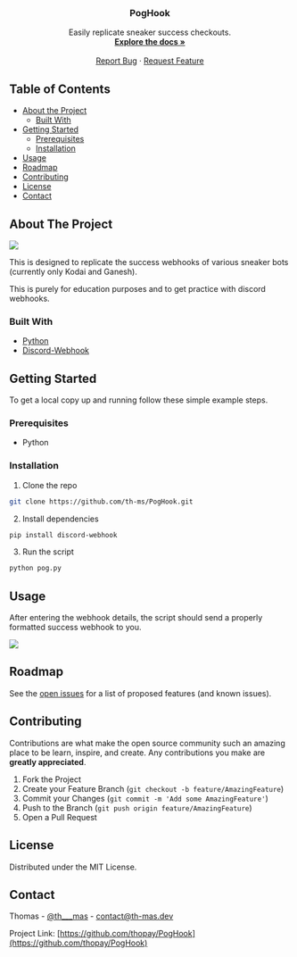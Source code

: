 <!-- PROJECT LOGO -->
<br />
<p align="center">

  <h3 align="center">PogHook</h3>

  <p align="center">
    Easily replicate sneaker success checkouts.
    <br />
    <a href="https://github.com/thopay/PogHook"><strong>Explore the docs »</strong></a>
    <br />
    <br />
    <a href="https://github.com/thopay/PogHook">Report Bug</a>
    ·
    <a href="https://github.com/thopay/PogHook">Request Feature</a>
  </p>
</p>



<!-- TABLE OF CONTENTS -->
## Table of Contents

* [About the Project](#about-the-project)
  * [Built With](#built-with)
* [Getting Started](#getting-started)
  * [Prerequisites](#prerequisites)
  * [Installation](#installation)
* [Usage](#usage)
* [Roadmap](#roadmap)
* [Contributing](#contributing)
* [License](#license)
* [Contact](#contact)



<!-- ABOUT THE PROJECT -->
## About The Project

<img src="https://cdn.discordapp.com/attachments/562041975797317643/739885231284158520/unknown.png">

This is designed to replicate the success webhooks of various sneaker bots (currently only Kodai and Ganesh). 

This is purely for education purposes and to get practice with discord webhooks.

### Built With
* [Python](https://www.python.org)
* [Discord-Webhook](https://pypi.org/project/discord-webhook/)


<!-- GETTING STARTED -->
## Getting Started

To get a local copy up and running follow these simple example steps.

### Prerequisites

* Python

### Installation

1. Clone the repo
```sh
git clone https://github.com/th-ms/PogHook.git
```
2. Install dependencies
```sh
pip install discord-webhook
```
3. Run the script
```sh
python pog.py
```



<!-- USAGE EXAMPLES -->
## Usage

After entering the webhook details, the script should send a properly formatted success webhook to you.

<img src="https://cdn.discordapp.com/attachments/562041975797317643/739884618681155616/unknown.png">


<!-- ROADMAP -->
## Roadmap

See the [open issues](https://github.com/thopay/PogHook/issues) for a list of proposed features (and known issues).



<!-- CONTRIBUTING -->
## Contributing

Contributions are what make the open source community such an amazing place to be learn, inspire, and create. Any contributions you make are **greatly appreciated**.

1. Fork the Project
2. Create your Feature Branch (`git checkout -b feature/AmazingFeature`)
3. Commit your Changes (`git commit -m 'Add some AmazingFeature'`)
4. Push to the Branch (`git push origin feature/AmazingFeature`)
5. Open a Pull Request



<!-- LICENSE -->
## License

Distributed under the MIT License.



<!-- CONTACT -->
## Contact

Thomas - [@th___mas](https://twitter.com/th___mas) - contact@th-mas.dev

Project Link: [https://github.com/thopay/PogHook](https://github.com/thopay/PogHook)
